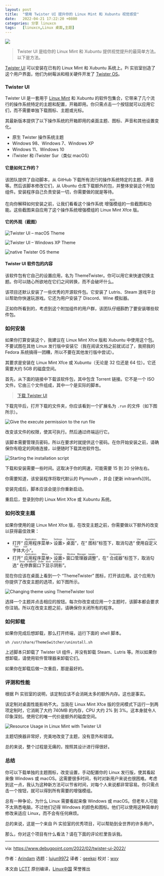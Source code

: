 ```yaml
---
layout: post
title:	"使用 Twister UI 提升你的 Linux Mint 和 Xubuntu 视觉感受"
date:	2022-04-21 17:22:20 +0800 
categories:	分享 linuxcn 
tags:	[linuxcn,Linux 桌面,主题]
---
```



![](/Asserts/Images//attachment/album/202204/21/172213ts2x6e1g4lwatv54.jpg)



> 
> Twister UI 是给你的 Linux Mint 和 Xubuntu 提供视觉提升的最简单方法。以下是方法。
> 
> 
> 


[Twister UI](https://twisteros.com/twisterui.html) 可以安装在已有的 Linux Mint 和 Xubuntu 系统上。Pi 实验室创造了这个用户界面，他们为树莓派和相关硬件开发了 [Twister OS](https://twisteros.com)。


### Twister UI


Twister UI 是一套用于 [Linux Mint](https://www.debugpoint.com/2021/11/linux-mint-20-3-new-app/) 和 Xubuntu 的软件包集合，它带来了几个流行的操作系统特定的主题和配置，开箱即用。你只需点击一个按钮就可以应用它们，而不需要单独下载图标、主题或光标。


其最新版本提供了以下操作系统的开箱即用的桌面主题、图标、声音和其他设置变化。


* 原生 Twister 操作系统主题
* Windows 98、Windows 7、Windows XP
* Windows 11、Windows 10
* iTwister 和 iTwister Sur（类似 macOS）


#### 它是如何工作的？


该团队提供了自动脚本，从 GitHub 下载所有流行的操作系统特定的主题、声音等。然后该脚本修改它们，从 Ubuntu 仓库下载额外的包，并整体安装这个附加组件。安装程序自己负责安装一切，你需要做的就是等待。


在向你解释如何安装之前，让我们看看这个操作系统<ruby> 增强模组 <rt>  MOD </rt></ruby>的一些截图和功能。这些截图来自应用了这个操作系统增强模组的 Linux Mint Xfce 版。


#### 它的外观（截图）


![Twister UI – macOS Theme](/Asserts/Images//attachment/album/202204/21/172221joadoztgtzsgtcfd.jpg)


![Twister UI – Windows XP Theme](/Asserts/Images//attachment/album/202204/21/172221u3okn8v82dv0nsnv.jpg)


![native Twister OS theme](/Asserts/Images//attachment/album/202204/21/172221mjdkkmij9i9zjrj9.jpg)


#### Twister UI 软件包的内容


该软件包有它自己的设置应用，名为 ThemeTwister。你可以用它来快速切换主题。你可以随心所欲地在它们之间转换，而不会破坏什么。


该项目还默认安装了一些优秀的开源软件包。它安装了 Lutris、Steam 游戏平台以帮助你快速玩游戏。它还为用户安装了 Discord、Wine 模拟器。


正如你所看到的，考虑到这个附加组件的用户群，该团队仔细斟酌了要安装哪些软件包。


### 如何安装


如果你打算安装这个，我建议在 Linux Mint Xfce 版和 Xubuntu 中使用这个包。不要试图在其他 Linux 发行版中安装它（我在阅读文档之前就试过了，我把我的 Fedora 系统搞得一团糟，所以不要在其他发行版中尝试）。


其要求是安装在 Linux Mint Xfce 或 Xubuntu（无论是 32 位还是 64 位）。它还需要大约 5GB 的磁盘空间。


首先，从下面的链接中下载该软件包，其中包含 Torrent 链接。它不是一个 ISO 文件。它由三个文件组成，其中一个是实际的脚本。



> 
> [下载 Twister UI](https://twisteros.com/twisterui.html)
> 
> 
> 


下载完毕后，打开下载的文件夹，你应该看到一个扩展名为 `.run` 的文件（如下图所示）。


![Give the execute permission to the run file](/Asserts/Images//attachment/album/202204/21/172221b07ogqqgfmllqzne.jpg)


改变该文件的权限，使其可执行。然后通过终端运行它。


该脚本需要管理员密码，所以在要求时就提供这个密码。在你开始安装之前，请确保你有稳定的网络连接，以便随时下载其他软件包。


![Starting the installation script](/Asserts/Images//attachment/album/202204/21/172221scl0ra55v552caaf.jpg)


下载和安装需要一些时间。这取决于你的网速，可能需要 15 到 20 分钟左右。


你需要知道，该安装程序将取代默认的 Plymouth ，并会 [更新 initramfs][9]。


安装完成后，脚本应该会提示你重新启动。


重启后，登录到你的 Linux Mint Xfce 或 Xubuntu 系统。


### 如何改变主题


如果你使用的是 Linux Mint Xfce 版，在改变主题之前，你需要做以下额外的改变以获得最佳效果：


* 打开“<ruby> 应用程序菜单 <rt>  Application Menu </rt></ruby> > <ruby> 设置 <rt>  Settings </rt></ruby> > <ruby> 桌面 <rt>  Desktop </rt></ruby>”，在“<ruby> 图标 <rt>  Icon </rt></ruby>”标签下，取消勾选“<ruby> 使用自定义字体大小 <rt>  Use custom font size </rt></ruby>”。
* 打开“<ruby> 应用程序菜单 <rt>  Application Menu </rt></ruby> > <ruby> 设置 <rt>  Settings </rt></ruby> > <ruby> 窗口管理器调整 <rt>  Window Manager tweaks </rt></ruby>”，在“<ruby> 合成器 <rt>  Compositor </rt></ruby>”标签下，取消勾选“<ruby> 在停靠窗口下显示阴影 <rt>  Show shadows under dock windows </rt></ruby>”。


现在你应该在桌面上看到一个 “ThemeTwister” 图标，打开该应用。这个应用为你提供了改变主题的选项，如下图所示。


![Changing theme using ThemeTwister tool](/Asserts/Images//attachment/album/202204/21/172222qaziuol6dt4188dl.jpg)


选择一个主题并点击相应的按钮。每次你改变或应用一个主题时，该脚本都会要求你注销。所以在改变主题之前，请确保你关闭所有的程序。


### 如何卸载


如果你完成后想卸载，那么打开终端，运行下面的 shell 脚本。



```
sh /usr/share/ThemeSwitcher/uninstall.sh

```

上述脚本只卸载了 Twister UI 组件，并没有卸载 Steam、Lutris 等。所以如果你想卸载，请使用软件管理器来卸载它们。


如果你在卸载后做一次重启，那是最好的。


### 评测和性能


根据 Pi 实验室的说明，该定制应该不会消耗太多的额外内存。这也是事实。


该定制对桌面性能影响不大。当我在 Linux Mint Xfce 版的空闲模式下运行一到两项定制时，它消耗了大约 740MB 的内存，CPU 大约 2% 到 3%。这本身就令人印象深刻。使用它的唯一代价是额外的磁盘空间。


![Resource Usage in Linux Mint with Twister UI](/Asserts/Images//attachment/album/202204/21/172222qq88c5485jc5ogvq.jpg)


主题切换器非常好，完美地改变了主题，没有意外和错误。


总的来说，整个过程是无痛的，按照其设计进行得很好。


### 总结


你可以下载单独的主题图标，改变设置，手动配置你的 Linux 发行版，使其看起来像 Windows 或 macOS。这需要很多时间，有时对新用户来说也很困难。考虑到这一点，我认为这种新方法可以节省时间，对每个人来说都非常容易。你只需点击一个按钮，就可以得到所有需要的增强模组。


总有一种争论，为什么 Linux 需要看起来像 Windows 或 macOS。但老年人可能不太熟悉电脑，不过他们记得 Windows 的颜色和图标。他们可以使用这种简单的修改来适应 Linux，而不会有任何麻烦。


总的来说，这是一个来自 Pi 实验室的优秀项目，可以帮助到全世界的许多用户。


那么，你对这个项目有什么看法？请在下面的评论栏里告诉我。




---


via: <https://www.debugpoint.com/2022/02/twister-ui-2022/>


作者：[Arindam](https://www.debugpoint.com/author/admin1/) 选题：[lujun9972](https://github.com/lujun9972) 译者：[geekpi](https://github.com/geekpi) 校对：[wxy](https://github.com/wxy)


本文由 [LCTT](https://github.com/LCTT/TranslateProject) 原创编译，[Linux中国](https://linux.cn/) 荣誉推出

